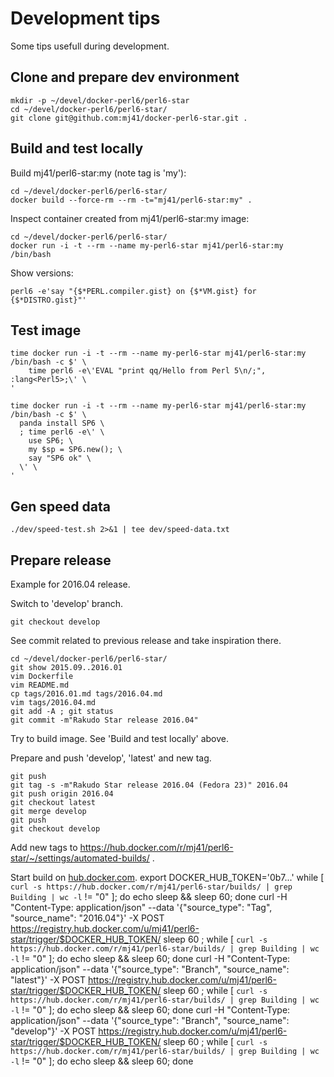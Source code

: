 Development tips
================

Some tips usefull during development.

Clone and prepare dev environment
---------------------------------

    mkdir -p ~/devel/docker-perl6/perl6-star
    cd ~/devel/docker-perl6/perl6-star/
    git clone git@github.com:mj41/docker-perl6-star.git .

Build and test locally
----------------------

Build mj41/perl6-star:my (note tag is 'my'):

    cd ~/devel/docker-perl6/perl6-star/
    docker build --force-rm --rm -t="mj41/perl6-star:my" .

Inspect container created from mj41/perl6-star:my image:

    cd ~/devel/docker-perl6/perl6-star/
    docker run -i -t --rm --name my-perl6-star mj41/perl6-star:my /bin/bash

Show versions:

    perl6 -e'say "{$*PERL.compiler.gist} on {$*VM.gist} for {$*DISTRO.gist}"'

Test image
----------

    time docker run -i -t --rm --name my-perl6-star mj41/perl6-star:my /bin/bash -c $' \
		time perl6 -e\'EVAL "print qq/Hello from Perl 5\n/;", :lang<Perl5>;\' \
	'

    time docker run -i -t --rm --name my-perl6-star mj41/perl6-star:my /bin/bash -c $' \
      panda install SP6 \
      ; time perl6 -e\' \
        use SP6; \
        my $sp = SP6.new(); \
        say "SP6 ok" \
      \' \
    '

Gen speed data
--------------

    ./dev/speed-test.sh 2>&1 | tee dev/speed-data.txt

Prepare release
---------------

Example for 2016.04 release.

Switch to 'develop' branch.

    git checkout develop

See commit related to previous release and take inspiration there.

    cd ~/devel/docker-perl6/perl6-star/
    git show 2015.09..2016.01
    vim Dockerfile
    vim README.md
    cp tags/2016.01.md tags/2016.04.md
    vim tags/2016.04.md
    git add -A ; git status
    git commit -m"Rakudo Star release 2016.04"

Try to build image. See 'Build and test locally' above.

Prepare and push 'develop', 'latest' and new tag.

    git push
    git tag -s -m"Rakudo Star release 2016.04 (Fedora 23)" 2016.04
    git push origin 2016.04
    git checkout latest
    git merge develop
    git push
    git checkout develop

Add new tags to https://hub.docker.com/r/mj41/perl6-star/~/settings/automated-builds/ .

Start build on [hub.docker.com](https://registry.hub.docker.com/u/mj41/perl6-star/).
	export DOCKER_HUB_TOKEN='0b7...'
    while [ `curl -s https://hub.docker.com/r/mj41/perl6-star/builds/ | grep Building | wc -l` != "0" ]; do echo sleep && sleep 60; done
	curl -H "Content-Type: application/json" --data '{"source_type": "Tag", "source_name": "2016.04"}'    -X POST https://registry.hub.docker.com/u/mj41/perl6-star/trigger/$DOCKER_HUB_TOKEN/
    sleep 60 ; while [ `curl -s https://hub.docker.com/r/mj41/perl6-star/builds/ | grep Building | wc -l` != "0" ]; do echo sleep && sleep 60; done
	curl -H "Content-Type: application/json" --data '{"source_type": "Branch", "source_name": "latest"}'  -X POST https://registry.hub.docker.com/u/mj41/perl6-star/trigger/$DOCKER_HUB_TOKEN/
    sleep 60 ; while [ `curl -s https://hub.docker.com/r/mj41/perl6-star/builds/ | grep Building | wc -l` != "0" ]; do echo sleep && sleep 60; done
	curl -H "Content-Type: application/json" --data '{"source_type": "Branch", "source_name": "develop"}' -X POST https://registry.hub.docker.com/u/mj41/perl6-star/trigger/$DOCKER_HUB_TOKEN/
    sleep 60 ; while [ `curl -s https://hub.docker.com/r/mj41/perl6-star/builds/ | grep Building | wc -l` != "0" ]; do echo sleep && sleep 60; done

